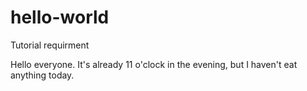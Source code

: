 # hello-world
Tutorial requirment

Hello everyone.
It's already 11 o'clock in the evening, but I haven't eat anything today.
